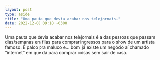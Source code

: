 ```yaml
---
layout: post
type: aside
title: "Uma pauta que devia acabar nos telejornais…"
date: 2022-12-08 09:18 -0300
---
```

Uma pauta que devia acabar nos telejornais é a das pessoas que passam dias/semanas em filas para comprar ingressos para o show de um artista famoso. É palco pra maluco e… bom, já existe um negócio aí chamado “internet” em que dá para comprar coisas sem sair de casa.